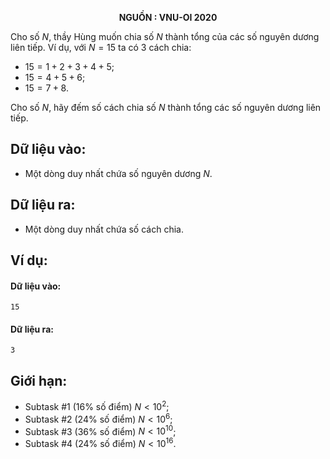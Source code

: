 **<center>NGUỒN : VNU-OI 2020</center>**

Cho số $N$, thầy Hùng muốn chia số $N$ thành tổng của các số nguyên dương liên tiếp. Ví dụ, với $N=15$ ta có $3$ cách chia:
- $15=1+2+3+4+5$;
- $15=4+5+6$;
- $15=7+8$.

Cho số $N$, hãy đếm số cách chia số $N$ thành tổng các số nguyên dương liên tiếp.

## Dữ liệu vào:
- Một dòng duy nhất chứa số nguyên dương $N$.

## Dữ liệu ra:
- Một dòng duy nhất chứa số cách chia.

## Ví dụ:
#### Dữ liệu vào:
```
15
```

#### Dữ liệu ra:
```
3
```

## Giới hạn:
- Subtask $\#1$ ($16\%$ số điểm) $N < 10^2$;
- Subtask $\#2$ ($24\%$ số điểm) $N < 10^6$;
- Subtask $\#3$ ($36\%$ số điểm) $N < 10^{10}$;
- Subtask $\#4$ ($24\%$ số điểm) $N < 10^16$.